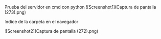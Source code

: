 Prueba del servidor en cmd con python
![Screenshot1](Captura de pantalla (273).png)

Indice de la carpeta en el navegador

![Screenshot2](Captura de pantalla (272).png)
